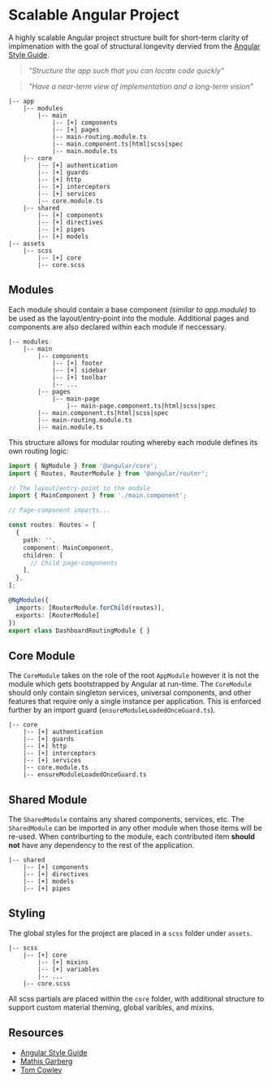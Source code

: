 # Scalable Angular Project

A highly scalable Angular project structure built for short-term clarity of implmenation with the goal of structural longevity dervied from the [Angular Style Guide](https://angular.io/guide/styleguide).

> *"Structure the app such that you can locate code quickly"* 

> *"Have a near-term view of implementation and a long-term vision"*

```
|-- app
    |-- modules
        |-- main
            |-- [+] components
            |-- [+] pages
            |-- main-routing.module.ts
            |-- main.component.ts|html|scss|spec
            |-- main.module.ts
    |-- core
        |-- [+] authentication
        |-- [+] guards
        |-- [+] http
        |-- [+] interceptors
        |-- [+] services
        |-- core.module.ts
    |-- shared
        |-- [+] components
        |-- [+] directives
        |-- [+] pipes
        |-- [+] models
|-- assets
    |-- scss
        |-- [+] core
        |-- core.scss
```

## Modules

Each module should contain a base component *(similar to app.module)* to be used as the layout/entry-point into the module. Additional pages and components are also declared within each module if neccessary. 

```
|-- modules
    |-- main
        |-- components
            |-- [+] footer
            |-- [+] sidebar
            |-- [+] toolbar
            |-- ...
        |-- pages
            |-- main-page
                |-- main-page.component.ts|html|scss|spec
        |-- main.component.ts|html|scss|spec
        |-- main-routing.module.ts
        |-- main.module.ts
```

This structure allows for modular routing whereby each module defines its own routing logic:

```Typescript
import { NgModule } from '@angular/core';
import { Routes, RouterModule } from '@angular/router';

// The layout/entry-point to the module
import { MainComponent } from './main.component'; 

// Page-component imports...

const routes: Routes = [
  {
    path: '',
    component: MainComponent,
    children: [
      // Child page-components
    ],
  },
];

@NgModule({
  imports: [RouterModule.forChild(routes)],
  exports: [RouterModule]
})
export class DashboardRoutingModule { }
```

## Core Module

The `CoreModule` takes on the role of the root `AppModule` however it is not the module which gets bootstrapped by Angular at run-time. The `CoreModule` should only contain singleton services, universal components, and other features that require only a single instance per application. This is enforced further by an import guard (`ensureModuleLoadedOnceGuard.ts`).

```
|-- core
    |-- [+] authentication
    |-- [+] guards
    |-- [+] http
    |-- [+] interceptors
    |-- [+] services
    |-- core.module.ts
    |-- ensureModuleLoadedOnceGuard.ts
```

## Shared Module

The `SharedModule` contains any shared components, services, etc. The `SharedModule` can be imported in any other module when those items will be re-used. When contriburting to the module, each contributed item **should not** have any dependency to the rest of the application.

```
|-- shared
    |-- [+] components
    |-- [+] directives
    |-- [+] models
    |-- [+] pipes
```

## Styling

The global styles for the project are placed in a `scss` folder under `assets`.

```
|-- scss
    |-- [+] core
        |-- [+] mixins
        |-- [+] variables
        |-- ...
    |-- core.scss
```

All scss partials are placed within the `core` folder, with additional structure to support custom material theming, global varibles, and mixins.

## Resources

- [Angular Style Guide](https://angular.io/guide/styleguide)
- [Mathis Garberg](https://itnext.io/choosing-a-highly-scalable-folder-structure-in-angular-d987de65ec7)
- [Tom Cowley](https://medium.com/@motcowley/angular-folder-structure-d1809be95542)